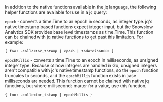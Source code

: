 In addition to the native functions available in the jq language, the following helper functions are available for use in a jq query:

`epoch` - converts a time.Time to an epoch in seconds, as integer type. jq's native timestamp based functions expect integer input, but the Snowplow Analytics SDK provides base level timestamps as time.Time. This function can be chained with jq native functions to get past this limitation. For example:

```
{ foo: .collector_tstamp | epoch | todateiso8601 }
```

`epochMillis` - converts a time.Time to an epoch in milliseconds, as unsigned integer type. Because of how integers are handled in Go, unsigned integers aren't compatible with jq's native timestamp functions, so the `epoch` function truncates to seconds, and the `epochMillis` function exists in case milliseconds are needed. This function cannot be chained with native jq functions, but where milliseconds matter for a value, use this function.

```
{ foo: .collector_tstamp | epochMillis }
```